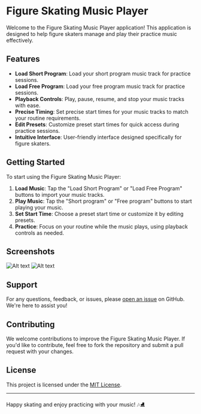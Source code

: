 # Figure Skating Music Player

Welcome to the Figure Skating Music Player application! This application is designed to help figure skaters manage and play their practice music effectively.

## Features

- **Load Short Program**: Load your short program music track for practice sessions.
- **Load Free Program**: Load your free program music track for practice sessions.
- **Playback Controls**: Play, pause, resume, and stop your music tracks with ease.
- **Precise Timing**: Set precise start times for your music tracks to match your routine requirements.
- **Edit Presets**: Customize preset start times for quick access during practice sessions.
- **Intuitive Interface**: User-friendly interface designed specifically for figure skaters.

## Getting Started

To start using the Figure Skating Music Player:

1. **Load Music**: Tap the "Load Short Program" or "Load Free Program" buttons to import your music tracks.
2. **Play Music**: Tap the "Short program" or "Free program" buttons to start playing your music.
3. **Set Start Time**: Choose a preset start time or customize it by editing presets.
4. **Practice**: Focus on your routine while the music plays, using playback controls as needed.

## Screenshots
![Alt text](https://i.imgur.com/SDiOqkC.png "Main menu")
![Alt text](https://i.imgur.com/JnvOoa6.png "Start menu")

## Support

For any questions, feedback, or issues, please [open an issue](https://github.com/joevento/figure-skating-music-player/issues) on GitHub. We're here to assist you!

## Contributing

We welcome contributions to improve the Figure Skating Music Player. If you'd like to contribute, feel free to fork the repository and submit a pull request with your changes.

## License

This project is licensed under the [MIT License](LICENSE).

---

Happy skating and enjoy practicing with your music! 🎶⛸️
